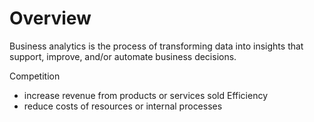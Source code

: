 # Overview

Business analytics is the process of transforming data into insights that support, improve, and/or automate business decisions.  

Competition  
- increase revenue from products or services sold
Efficiency
- reduce costs of resources or internal processes
